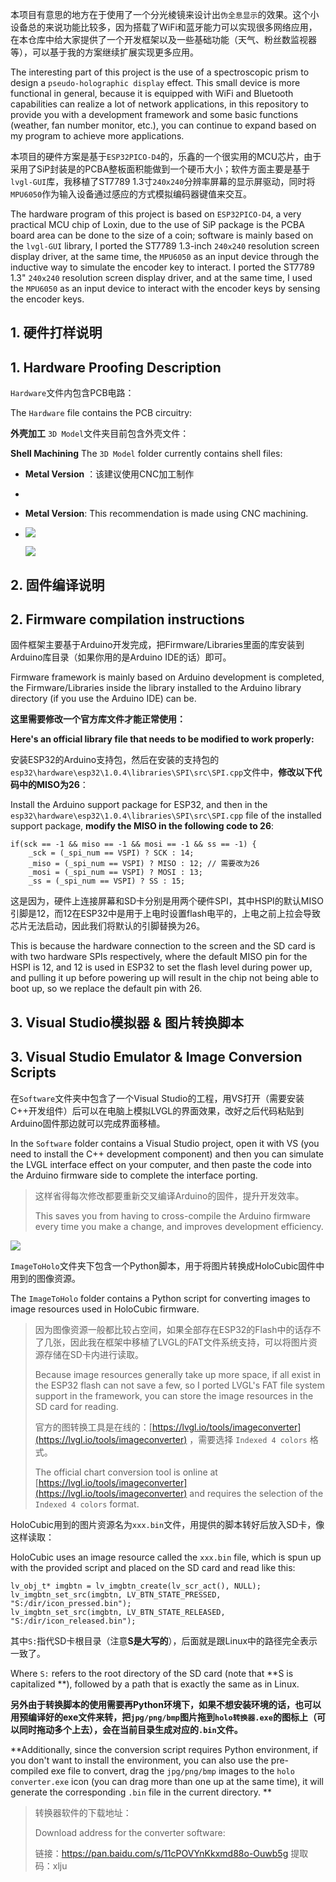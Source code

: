 

本项目有意思的地方在于使用了一个分光棱镜来设计出`伪全息显示`的效果。这个小设备总的来说功能比较多，因为搭载了WiFi和蓝牙能力可以实现很多网络应用，在本仓库中给大家提供了一个开发框架以及一些基础功能（天气、粉丝数监视器等），可以基于我的方案继续扩展实现更多应用。

The interesting part of this project is the use of a spectroscopic prism to design a `pseudo-holographic display` effect. This small device is more functional in general, because it is equipped with WiFi and Bluetooth capabilities can realize a lot of network applications, in this repository to provide you with a development framework and some basic functions (weather, fan number monitor, etc.), you can continue to expand based on my program to achieve more applications.

本项目的硬件方案是基于`ESP32PICO-D4`的，乐鑫的一个很实用的MCU芯片，由于采用了SiP封装是的PCBA整板面积能做到一个硬币大小；软件方面主要是基于`lvgl-GUI`库，我移植了ST7789 1.3寸`240x240`分辨率屏幕的显示屏驱动，同时将`MPU6050`作为输入设备通过感应的方式模拟编码器键值来交互。

The hardware program of this project is based on `ESP32PICO-D4`, a very practical MCU chip of Loxin, due to the use of SiP package is the PCBA board area can be done to the size of a coin; software is mainly based on the `lvgl-GUI` library, I ported the ST7789 1.3-inch `240x240` resolution screen display driver, at the same time, the `MPU6050` as an input device through the inductive way to simulate the encoder key to interact. I ported the ST7789 1.3" `240x240` resolution screen display driver, and at the same time, I used the `MPU6050` as an input device to interact with the encoder keys by sensing the encoder keys.

## 1. 硬件打样说明

## 1. Hardware Proofing Description


`Hardware`文件内包含PCB电路：

The `Hardware` file contains the PCB circuitry:


**外壳加工** `3D Model`文件夹目前包含外壳文件：

**Shell Machining** The `3D Model` folder currently contains shell files:



* **Metal Version** ：该建议使用CNC加工制作
* 
* **Metal Version**: This recommendation is made using CNC machining.

* 
  ![](/5.Docs/Images/Holo2.jpg)


  ![](/5.Docs/Images/Holo.jpg)



## 2. 固件编译说明

## 2. Firmware compilation instructions


固件框架主要基于Arduino开发完成，把Firmware/Libraries里面的库安装到Arduino库目录（如果你用的是Arduino IDE的话）即可。

Firmware framework is mainly based on Arduino development is completed, the Firmware/Libraries inside the library installed to the Arduino library directory (if you use the Arduino IDE) can be.


**这里需要修改一个官方库文件才能正常使用：**

**Here's an official library file that needs to be modified to work properly:**



安装ESP32的Arduino支持包，然后在安装的支持包的`esp32\hardware\esp32\1.0.4\libraries\SPI\src\SPI.cpp`文件中，**修改以下代码中的MISO为26**：

Install the Arduino support package for ESP32, and then in the `esp32\hardware\esp32\1.0.4\libraries\SPI\src\SPI.cpp` file of the installed support package, **modify the MISO in the following code to 26**:

    if(sck == -1 && miso == -1 && mosi == -1 && ss == -1) {
        _sck = (_spi_num == VSPI) ? SCK : 14;
        _miso = (_spi_num == VSPI) ? MISO : 12; // 需要改为26
        _mosi = (_spi_num == VSPI) ? MOSI : 13;
        _ss = (_spi_num == VSPI) ? SS : 15;
        
这是因为，硬件上连接屏幕和SD卡分别是用两个硬件SPI，其中HSPI的默认MISO引脚是12，而12在ESP32中是用于上电时设置flash电平的，上电之前上拉会导致芯片无法启动，因此我们将默认的引脚替换为26。

This is because the hardware connection to the screen and the SD card is with two hardware SPIs respectively, where the default MISO pin for the HSPI is 12, and 12 is used in ESP32 to set the flash level during power up, and pulling it up before powering up will result in the chip not being able to boot up, so we replace the default pin with 26.


## 3. Visual Studio模拟器 & 图片转换脚本

## 3. Visual Studio Emulator & Image Conversion Scripts

在`Software`文件夹中包含了一个Visual Studio的工程，用VS打开（需要安装C++开发组件）后可以在电脑上模拟LVGL的界面效果，改好之后代码粘贴到Arduino固件那边就可以完成界面移植。

In the `Software` folder contains a Visual Studio project, open it with VS (you need to install the C++ development component) and then you can simulate the LVGL interface effect on your computer, and then paste the code into the Arduino firmware side to complete the interface porting.

> 这样省得每次修改都要重新交叉编译Arduino的固件，提升开发效率。
> 
> This saves you from having to cross-compile the Arduino firmware every time you make a change, and improves development efficiency.
> 
![](/5.Docs/Images/Holo4.jpg)

`ImageToHolo`文件夹下包含一个Python脚本，用于将图片转换成HoloCubic固件中用到的图像资源。

The `ImageToHolo` folder contains a Python script for converting images to image resources used in HoloCubic firmware.


> 因为图像资源一般都比较占空间，如果全部存在ESP32的Flash中的话存不了几张，因此我在框架中移植了LVGL的FAT文件系统支持，可以将图片资源存储在SD卡内进行读取。
> 
> Because image resources generally take up more space, if all exist in the ESP32 flash can not save a few, so I ported LVGL's FAT file system support in the framework, you can store the image resources in the SD card for reading.
> 
> 官方的图转换工具是在线的：[https://lvgl.io/tools/imageconverter](https://lvgl.io/tools/imageconverter) ，需要选择 `Indexed 4 colors` 格式。
> 
>The official chart conversion tool is online at [https://lvgl.io/tools/imageconverter](https://lvgl.io/tools/imageconverter) and requires the selection of the `Indexed 4 colors` format.
> 


HoloCubic用到的图片资源名为`xxx.bin`文件，用提供的脚本转好后放入SD卡，像这样读取：

HoloCubic uses an image resource called the `xxx.bin` file, which is spun up with the provided script and placed on the SD card and read like this:

```
lv_obj_t* imgbtn = lv_imgbtn_create(lv_scr_act(), NULL);
lv_imgbtn_set_src(imgbtn, LV_BTN_STATE_PRESSED, "S:/dir/icon_pressed.bin");
lv_imgbtn_set_src(imgbtn, LV_BTN_STATE_RELEASED, "S:/dir/icon_released.bin");
```

其中`S:`指代SD卡根目录（注意**S是大写的**），后面就是跟Linux中的路径完全表示一致了。

Where `S:` refers to the root directory of the SD card (note that **S is capitalized **), followed by a path that is exactly the same as in Linux.





**另外由于转换脚本的使用需要再Python环境下，如果不想安装环境的话，也可以用预编译好的exe文件来转，把`jpg/png/bmp`图片拖到`holo转换器.exe`的图标上（可以同时拖动多个上去），会在当前目录生成对应的`.bin`文件。**

**Additionally, since the conversion script requires Python environment, if you don't want to install the environment, you can also use the pre-compiled exe file to convert, drag the `jpg/png/bmp` images to the `holo converter.exe` icon (you can drag more than one up at the same time), it will generate the corresponding `.bin` file in the current directory. **

> 转换器软件的下载地址：
> 
> Download address for the converter software:
>
> 链接：https://pan.baidu.com/s/11cPOVYnKkxmd88o-Ouwb5g  提取码：xlju 




